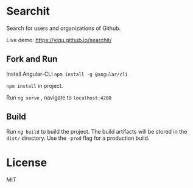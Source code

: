 # Searchit

Search for users and organizations of Github. 

Live demo: https://yiqu.github.io/searchit/

## Fork and Run

Install Angular-CLI `npm install -g @angular/cli`

`npm install` in project.

Run `ng serve` , navigate to `localhost:4200`

## Build

Run `ng build` to build the project. The build artifacts will be stored in the `dist/` directory. Use the `-prod` flag for a production build.

# License

MIT

